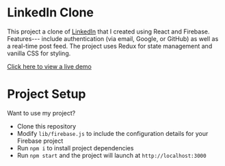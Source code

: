 # LinkedIn Clone
This project a clone of [LinkedIn](https://linkedin.com) that I created using React and Firebase. <br/>Features--- include authentication (via email, Google, or GitHub) as well as a real-time post feed. The project uses Redux for state management and vanilla CSS for styling.

[Click here to view a live demo](https://linkedin-clone-fawn.vercel.app/)



# Project Setup
Want to use my project? 
- Clone this repository
- Modify ``lib/firebase.js`` to include the configuration details for your Firebase project
- Run ``npm i`` to install project dependencies
- Run ``npm start`` and the project will launch at ``http://localhost:3000``
